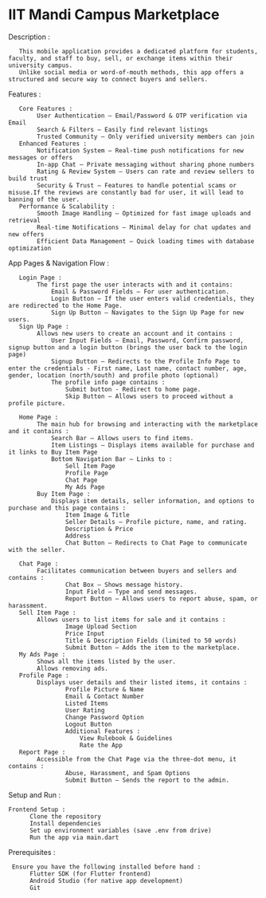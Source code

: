 # IIT Mandi Campus Marketplace 
  Description :
  
       This mobile application provides a dedicated platform for students, faculty, and staff to buy, sell, or exchange items within their university campus.
       Unlike social media or word-of-mouth methods, this app offers a structured and secure way to connect buyers and sellers.
       
  Features :
  
       Core Features :
            User Authentication – Email/Password & OTP verification via Email
            Search & Filters – Easily find relevant listings
            Trusted Community – Only verified university members can join
       Enhanced Features :
            Notification System – Real-time push notifications for new messages or offers
            In-app Chat – Private messaging without sharing phone numbers
            Rating & Review System – Users can rate and review sellers to build trust
            Security & Trust – Features to handle potential scams or misuse.If the reviews are constantly bad for user, it will lead to banning of the user.
       Performance & Scalability :
            Smooth Image Handling – Optimized for fast image uploads and retrieval
            Real-time Notifications – Minimal delay for chat updates and new offers
            Efficient Data Management – Quick loading times with database optimization
            
  App Pages & Navigation Flow :
  
       Login Page :
            The first page the user interacts with and it contains:
                Email & Password Fields – For user authentication.
                Login Button – If the user enters valid credentials, they are redirected to the Home Page.
                Sign Up Button – Navigates to the Sign Up Page for new users.
       Sign Up Page :
            Allows new users to create an account and it contains :
                User Input Fields – Email, Password, Confirm password, signup button and a login button (brings the user back to the login page)
                Signup Button – Redirects to the Profile Info Page to enter the credentials - First name, Last name, contact number, age, gender, location (north/south) and profile photo (optional)
                The profile info page contains : 
                    Submit button - Redirect to home page.
                    Skip Button – Allows users to proceed without a profile picture.
                    
       Home Page :  
            The main hub for browsing and interacting with the marketplace and it contains :
                Search Bar – Allows users to find items.
                Item Listings – Displays items available for purchase and it links to Buy Item Page
                Bottom Navigation Bar – Links to :
                    Sell Item Page
                    Profile Page
                    Chat Page
                    My Ads Page
            Buy Item Page :
                Displays item details, seller information, and options to purchase and this page contains :
                    Item Image & Title
                    Seller Details – Profile picture, name, and rating.
                    Description & Price
                    Address
                    Chat Button – Redirects to Chat Page to communicate with the seller.
          
       Chat Page :    
            Facilitates communication between buyers and sellers and contains :
                    Chat Box – Shows message history.
                    Input Field – Type and send messages.
                    Report Button – Allows users to report abuse, spam, or harassment.
       Sell Item Page :
            Allows users to list items for sale and it contains :
                    Image Upload Section
                    Price Input
                    Title & Description Fields (limited to 50 words)
                    Submit Button – Adds the item to the marketplace.
       My Ads Page :   
            Shows all the items listed by the user.
            Allows removing ads.
       Profile Page :
            Displays user details and their listed items, it contains :
                    Profile Picture & Name
                    Email & Contact Number
                    Listed Items
                    User Rating
                    Change Password Option
                    Logout Button
                    Additional Features :
                        View Rulebook & Guidelines
                        Rate the App            
       Report Page :  
            Accessible from the Chat Page via the three-dot menu, it contains :
                    Abuse, Harassment, and Spam Options
                    Submit Button – Sends the report to the admin.

Setup and Run :
    
    Frontend Setup :
          Clone the repository
          Install dependencies
          Set up environment variables (save .env from drive)
          Run the app via main.dart
          
Prerequisites :

     Ensure you have the following installed before hand :
          Flutter SDK (for Flutter frontend)
          Android Studio (for native app development)
          Git 
